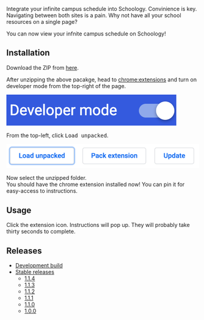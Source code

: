 Integrate your infinite campus schedule into Schoology. Convinience is key. Navigating between both sites is a pain. Why not have all your school resources on a single page?

You can now view your infnite campus schedule on Schoology!

## Installation

Download the ZIP from [here](https://github.com/Harker-Hackers/schoology-schedule/archive/1.1.4.zip).

After unzipping the above pacakge, head to [chrome:extensions](chrome://extensions) and turn on developer mode from the top-right of the page.

![](images/dev.png)

From the top-left, click <kbd>Load unpacked</kbd>.

![](images/unpacked.png)

Now select the unzipped folder. \
You should have the chrome extension installed now! You can pin it for easy-access to instructions.

## Usage
Click the extension icon. Instructions will pop up. They will probably take thirty seconds to complete.

## Releases

- [Development build](https://github.com/Harker-Hackers/schoology-schedule/archive/master.zip)
- [Stable releases](https://github.com/Harker-Hackers/schoology-schedule/releases)
    - [1.1.4](https://github.com/Harker-Hackers/schoology-schedule/releases/tag/1.1.4)
    - [1.1.3](https://github.com/Harker-Hackers/schoology-schedule/releases/tag/1.1.3)
    - [1.1.2](https://github.com/Harker-Hackers/schoology-schedule/releases/tag/1.1.2)
    - [1.1.1](https://github.com/Harker-Hackers/schoology-schedule/releases/tag/1.1.1)
    - [1.1.0](https://github.com/Harker-Hackers/schoology-schedule/releases/tag/1.1.0)
    - [1.0.0](https://github.com/Harker-Hackers/schoology-schedule/releases/tag/1.0.0)
